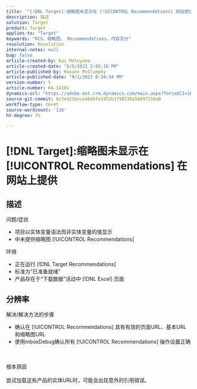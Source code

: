 ```yaml
---
title: '"[!DNL Target]:缩略图未显示在 [!UICONTROL Recommendations] 网站提供”'
description: 描述
solution: Target
product: Target
applies-to: "Target"
keywords: "KCS，缩略图， Recommendations，内容交付"
resolution: Resolution
internal-notes: null
bug: false
article-created-by: Kai Motoyama
article-created-date: "5/5/2022 2:05:16 PM"
article-published-by: Roxann McGlumphy
article-published-date: "9/1/2022 8:34:34 PM"
version-number: 5
article-number: KA-14101
dynamics-url: "https://adobe-ent.crm.dynamics.com/main.aspx?forceUCI=1&pagetype=entityrecord&etn=knowledgearticle&id=4f2d5b63-7ccc-ec11-a7b5-6045bd00d995"
source-git-commit: 0c3e421beca46d9fe1952b1f98538a50697216a0
workflow-type: tm+mt
source-wordcount: '116'
ht-degree: 3%

---
```


# [!DNL Target]:缩略图未显示在 [!UICONTROL Recommendations] 在网站上提供

## 描述

问题/症状<br>
- 项目以实体变量语法而非实体变量的值显示
- 中未提供缩略图 [!UICONTROL Recommendations]

环境
- 正在运行 [!DNL Target Recommendations]
- 标准为“已准备就绪”
- 产品存在于“下载数据”活动中 [!DNL Excel] 页面



## 分辨率

解决/解决方法的步骤
- 确认在 [!UICONTROL Recommendations] 具有有效的页面URL、基本URL和缩略图URL
- 使用mboxDebug确认所有 [!UICONTROL Recommendations] 操作设置正确

<br><br>根本原因<br><br>
尝试加载这些产品的实体URL时，可能会出现意外的引用错误。
